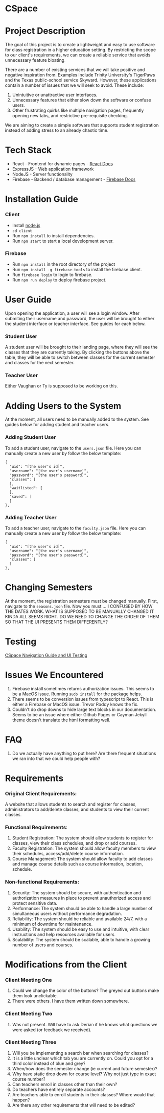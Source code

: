 # CSpace

# Project Description

The goal of this project is to create a lightweight and easy to use software for class registration in a higher education setting. By restricting the scope to our client's requirements, we can create a reliable service that avoids unnecessary feature bloating. 

There are a number of existing services that we will take positive and negative inspiration from. Examples include Trinity University's TigerPaws and the Texas public-school service Skyward. However, these applications contain a number of issues that we will seek to avoid. These include:
1. Unintuitive or unattractive user interfaces.
2. Unnecessary features that either slow down the software or confuse users.
3. Other frustrating quirks like multiple navigation pages, frequently opening new tabs, and restrictive pre-requisite checking.

We are aiming to create a simple software that supports student registration instead of adding stress to an already chaotic time.

# Tech Stack

- React - Frontend for dynamic pages - [React Docs](https://react.dev/blog/2023/03/16/introducing-react-dev)
- ExpressJS - Web application framework 
- NodeJS - Server functionality
- Firebase - Backend / database management - [Firebase Docs](https://firebase.google.com/docs)

# Installation Guide

### Client

- Install [node.js](https://nodejs.org/en/)
- `cd client`
- Run `npm install` to install dependencies.
- Run `npm start` to start a local development server.

### Firebase

- Run `npm install` in the root directory of the project
- Run `npm install -g firebase-tools` to install the firebase client.
- Run `firebase login` to login to firebase.
- Run `npm run deploy` to deploy firebase project.

# User Guide

Upon opening the application, a user will see a login window. After submiting their username and password, the user will be brought to either the student interface or teacher interface. See guides for each below.

### Student User

A student user will be brought to their landing page, where they will see the classes that they are currently taking. By clicking the buttons above the table, they will be able to switch between classes for the current semester and classes for the next semester.

### Teacher User

Either Vaughan or Ty is supposed to be working on this.

# Adding Users to the System

At the moment, all users need to be manually added to the system. See guides below for adding student and teacher users.

### Adding Student User

To add a student user, navigate to the `users.json` file. Here you can manually create a new user by follow the below template:
```
{
  "uid": "[the user's id]",
  "username": "[the user's username]",
  "password": "[the user's password]",
  "classes": [
  ],
  "waitlisted": [
  ],
  "saved": [
  ]
},
```

### Adding Teacher User

To add a teacher user, navigate to the `faculty.json` file. Here you can manually create a new user by follow the below template:
```
{
  "uid": "[the user's id]",
  "username": "[the user's username]",
  "password": "[the user's password]",
  "classes": [
  ]
},
```

# Changing Semesters

At the moment, the registration semesters must be changed manually. First, navigate to the `seasons.json` file. Now you must ...
I CONFUSED BY HOW THE DATES WORK. WHAT IS SUPPOSED TO BE MANUALLY CHANGED IT KINDA ALL SEEMS RIGHT. DO WE NEED TO CHANGE THE ORDER OF THEM SO THAT THE UI PRESENTS THEM DIFFERENTLY?

# Testing

[CSpace Navigation Guide and UI Testing](https://docs.google.com/document/d/112cDOXjSEEQH53L2FZ-bB3xaDKEE_CuiTwiG8daQkQ4/edit?usp=sharing)

# Issues We Encountered

1. Firebase install sometimes returns authorization issues. This seems to be a MacOS issue. Running `sudo install` for the package helps.
2. There seems to be conversion issues from typescript to React. This is either a Firebase or MacOS issue. Trevor Roddy knows the fix.
3. Couldn't do drop downs to hide large text blocks in our documentation. Seems to be an issue where either Github Pages or Cayman Jekyll theme doesn't translate the html formatting well.

# FAQ

1. Do we actually have anything to put here? Are there frequent situations we ran into that we could help people with?

# Requirements

### Original Client Requirements:
A website that allows students to search and register for classes, administrators to add/delete classes, and students to view their current classes.

### Functional Requirements:
1. Student Registration: The system should allow students to register for classes, view their class schedules, and drop or add courses.
2. Faculty Registration: The system should allow faculty members to view their schedules, access/add/delete course information.
3. Course Management: The system should allow faculty to add classes and manage course details such as course information, location, schedule.

### Non-functional Requirements:
1. Security: The system should be secure, with authentication and authorization measures in place to prevent unauthorized access and protect sensitive data.
2. Performance: The system should be able to handle a large number of simultaneous users without performance degradation.
3. Reliability: The system should be reliable and available 24/7, with a minimum of downtime for maintenance.
4. Usability: The system should be easy to use and intuitive, with clear instructions and help resources available for users.
6. Scalability: The system should be scalable, able to handle a growing number of users and courses.

# Modifications from the Client

### Client Meeting One
1. Could we change the color of the buttons? The greyed out buttons make them look unclickable.
2. There were others. I have them written down somewhere.

### Client Meeting Two
1. Was not present. Will have to ask Derian if he knows what questions we were asked (or feedback we received).

### Client Meeting Three
1. Will you be implementing a search bar when searching for classes?
2. It is a little unclear which tab you are currently on. Could you opt for a third color instead of blue and grey?
3. When/how does the semester change (ie current and future semester)?
4. Why have static drop down for course level? Why not just type in exact course number?
5. Can teachers enroll in classes other than their own?
6. Do teachers have entirely separate accounts?
7. Are teachers able to enroll students in their classes? Where would that happen?
8. Are there any other requirements that will need to be edited?
